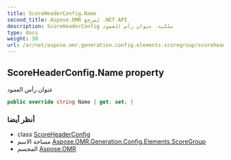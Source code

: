 ```yaml
---
title: ScoreHeaderConfig.Name
second_title: Aspose.OMR لمرجع .NET API
description: ScoreHeaderConfig ملكية. عنوان رأس العمود
type: docs
weight: 30
url: /ar/net/aspose.omr.generation.config.elements.scoregroup/scoreheaderconfig/name/
---
```

## ScoreHeaderConfig.Name property

عنوان رأس العمود

```csharp
public override string Name { get; set; }
```

### أنظر أيضا

* class [ScoreHeaderConfig](../)
* مساحة الاسم [Aspose.OMR.Generation.Config.Elements.ScoreGroup](../../scoreheaderconfig/)
* المجسم [Aspose.OMR](../../../)



